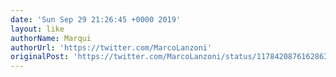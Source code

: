 ```yaml
---
date: 'Sun Sep 29 21:26:45 +0000 2019'
layout: like
authorName: Marqui
authorUrl: 'https://twitter.com/MarcoLanzoni'
originalPost: 'https://twitter.com/MarcoLanzoni/status/1178420876162863104'
---
```

